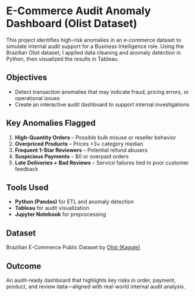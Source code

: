 # E-Commerce Audit Anomaly Dashboard (Olist Dataset)

This project identifies high-risk anomalies in an e-commerce dataset to simulate internal audit support for a Business Intelligence role. Using the Brazilian Olist dataset, I applied data cleaning and anomaly detection in Python, then visualized the results in Tableau.

## Objectives
- Detect transaction anomalies that may indicate fraud, pricing errors, or operational issues
- Create an interactive audit dashboard to support internal investigations

## Key Anomalies Flagged
1. **High-Quantity Orders** – Possible bulk misuse or reseller behavior
2. **Overpriced Products** – Prices >3× category median
3. **Frequent 1-Star Reviewers** – Potential refund abusers
4. **Suspicious Payments** – $0 or overpaid orders
5. **Late Deliveries + Bad Reviews** – Service failures tied to poor customer feedback

## Tools Used
- **Python (Pandas)** for ETL and anomaly detection
- **Tableau** for audit visualization
- **Jupyter Notebook** for preprocessing

## Dataset
Brazilian E-Commerce Public Dataset by [Olist (Kaggle)](https://www.kaggle.com/datasets/olistbr/brazilian-ecommerce)

## Outcome
An audit-ready dashboard that highlights key risks in order, payment, product, and review data—aligned with real-world internal audit analysis.
